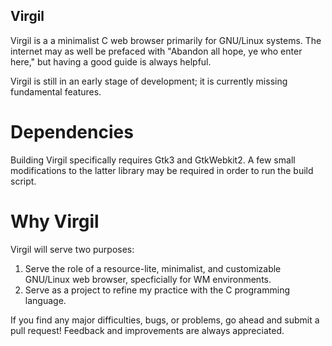 ## Virgil
Virgil is a a minimalist C web browser primarily for GNU/Linux systems. The internet may as well be prefaced with "Abandon all hope, ye who enter here," but having a good guide is always helpful.

Virgil is still in an early stage of development; it is currently missing fundamental features.

# Dependencies
Building Virgil specifically requires Gtk3 and GtkWebkit2. A few small modifications to the latter library may be required in order to run the build script.

# Why Virgil
Virgil will serve two purposes: 
1. Serve the role of a resource-lite, minimalist, and customizable GNU/Linux web browser, specficially for WM environments.
2. Serve as a project to refine my practice with the C programming language.

If you find any major difficulties, bugs, or problems, go ahead and submit a pull request! Feedback and improvements are always appreciated.
